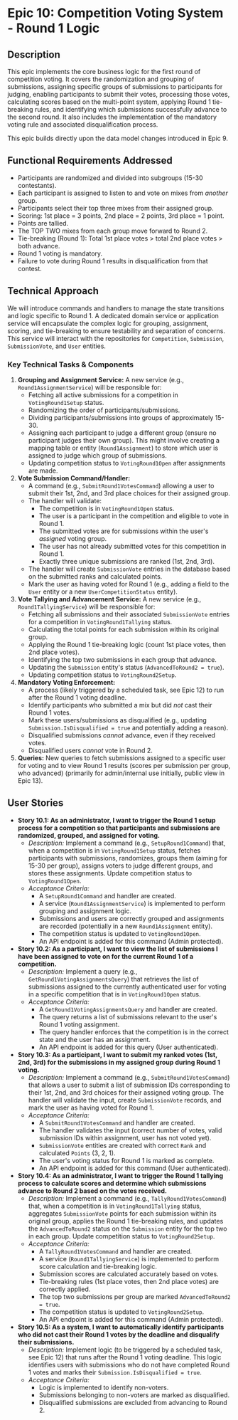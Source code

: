 # Epic 10: Competition Voting System - Round 1 Logic

## Description

This epic implements the core business logic for the first round of competition voting. It covers the randomization and grouping of submissions, assigning specific groups of submissions to participants for judging, enabling participants to submit their votes, processing those votes, calculating scores based on the multi-point system, applying Round 1 tie-breaking rules, and identifying which submissions successfully advance to the second round. It also includes the implementation of the mandatory voting rule and associated disqualification process.

This epic builds directly upon the data model changes introduced in Epic 9.

## Functional Requirements Addressed

* Participants are randomized and divided into subgroups (15-30 contestants).
* Each participant is assigned to listen to and vote on mixes from *another* group.
* Participants select their top three mixes from their assigned group.
* Scoring: 1st place = 3 points, 2nd place = 2 points, 3rd place = 1 point.
* Points are tallied.
* The TOP TWO mixes from each group move forward to Round 2.
* Tie-breaking (Round 1): Total 1st place votes > total 2nd place votes > both advance.
* Round 1 voting is mandatory.
* Failure to vote during Round 1 results in disqualification from that contest.

## Technical Approach

We will introduce commands and handlers to manage the state transitions and logic specific to Round 1. A dedicated domain service or application service will encapsulate the complex logic for grouping, assignment, scoring, and tie-breaking to ensure testability and separation of concerns. This service will interact with the repositories for `Competition`, `Submission`, `SubmissionVote`, and `User` entities.

### Key Technical Tasks & Components

1.  **Grouping and Assignment Service:** A new service (e.g., `Round1AssignmentService`) will be responsible for:
    * Fetching all active submissions for a competition in `VotingRound1Setup` status.
    * Randomizing the order of participants/submissions.
    * Dividing participants/submissions into groups of approximately 15-30.
    * Assigning each participant to judge a different group (ensure no participant judges their own group). This might involve creating a mapping table or entity (`Round1Assignment`) to store which user is assigned to judge which group of submissions.
    * Updating competition status to `VotingRound1Open` after assignments are made.
2.  **Vote Submission Command/Handler:**
    * A command (e.g., `SubmitRound1VotesCommand`) allowing a user to submit their 1st, 2nd, and 3rd place choices for their assigned group.
    * The handler will validate:
        * The competition is in `VotingRound1Open` status.
        * The user is a participant in the competition and eligible to vote in Round 1.
        * The submitted votes are for submissions within the user's *assigned* voting group.
        * The user has not already submitted votes for this competition in Round 1.
        * Exactly three unique submissions are ranked (1st, 2nd, 3rd).
    * The handler will create `SubmissionVote` entries in the database based on the submitted ranks and calculated points.
    * Mark the user as having voted for Round 1 (e.g., adding a field to the `User` entity or a new `UserCompetitionStatus` entity).
3.  **Vote Tallying and Advancement Service:** A new service (e.g., `Round1TallyingService`) will be responsible for:
    * Fetching all submissions and their associated `SubmissionVote` entries for a competition in `VotingRound1Tallying` status.
    * Calculating the total points for each submission within its original group.
    * Applying the Round 1 tie-breaking logic (count 1st place votes, then 2nd place votes).
    * Identifying the top two submissions in each group that advance.
    * Updating the `Submission` entity's status (`AdvancedToRound2 = true`).
    * Updating competition status to `VotingRound2Setup`.
4.  **Mandatory Voting Enforcement:**
    * A process (likely triggered by a scheduled task, see Epic 12) to run after the Round 1 voting deadline.
    * Identify participants who submitted a mix but did *not* cast their Round 1 votes.
    * Mark these users/submissions as disqualified (e.g., updating `Submission.IsDisqualified = true` and potentially adding a reason).
    * Disqualified submissions *cannot* advance, even if they received votes.
    * Disqualified users *cannot* vote in Round 2.
5.  **Queries:** New queries to fetch submissions assigned to a specific user for voting and to view Round 1 results (scores per submission per group, who advanced) (primarily for admin/internal use initially, public view in Epic 13).

## User Stories

* **Story 10.1: As an administrator, I want to trigger the Round 1 setup process for a competition so that participants and submissions are randomized, grouped, and assigned for voting.**
    * _Description:_ Implement a command (e.g., `SetupRound1Command`) that, when a competition is in `VotingRound1Setup` status, fetches participants with submissions, randomizes, groups them (aiming for 15-30 per group), assigns voters to judge different groups, and stores these assignments. Update competition status to `VotingRound1Open`.
    * _Acceptance Criteria:_
        * A `SetupRound1Command` and handler are created.
        * A service (`Round1AssignmentService`) is implemented to perform grouping and assignment logic.
        * Submissions and users are correctly grouped and assignments are recorded (potentially in a new `Round1Assignment` entity).
        * The competition status is updated to `VotingRound1Open`.
        * An API endpoint is added for this command (Admin protected).
* **Story 10.2: As a participant, I want to view the list of submissions I have been assigned to vote on for the current Round 1 of a competition.**
    * _Description:_ Implement a query (e.g., `GetRound1VotingAssignmentsQuery`) that retrieves the list of submissions assigned to the currently authenticated user for voting in a specific competition that is in `VotingRound1Open` status.
    * _Acceptance Criteria:_
        * A `GetRound1VotingAssignmentsQuery` and handler are created.
        * The query returns a list of submissions relevant to the user's Round 1 voting assignment.
        * The query handler enforces that the competition is in the correct state and the user has an assignment.
        * An API endpoint is added for this query (User authenticated).
* **Story 10.3: As a participant, I want to submit my ranked votes (1st, 2nd, 3rd) for the submissions in my assigned group during Round 1 voting.**
    * _Description:_ Implement a command (e.g., `SubmitRound1VotesCommand`) that allows a user to submit a list of submission IDs corresponding to their 1st, 2nd, and 3rd choices for their assigned voting group. The handler will validate the input, create `SubmissionVote` records, and mark the user as having voted for Round 1.
    * _Acceptance Criteria:_
        * A `SubmitRound1VotesCommand` and handler are created.
        * The handler validates the input (correct number of votes, valid submission IDs within assignment, user has not voted yet).
        * `SubmissionVote` entities are created with correct `Rank` and calculated `Points` (3, 2, 1).
        * The user's voting status for Round 1 is marked as complete.
        * An API endpoint is added for this command (User authenticated).
* **Story 10.4: As an administrator, I want to trigger the Round 1 tallying process to calculate scores and determine which submissions advance to Round 2 based on the votes received.**
    * _Description:_ Implement a command (e.g., `TallyRound1VotesCommand`) that, when a competition is in `VotingRound1Tallying` status, aggregates `SubmissionVote` points for each submission within its original group, applies the Round 1 tie-breaking rules, and updates the `AdvancedToRound2` status on the `Submission` entity for the top two in each group. Update competition status to `VotingRound2Setup`.
    * _Acceptance Criteria:_
        * A `TallyRound1VotesCommand` and handler are created.
        * A service (`Round1TallyingService`) is implemented to perform score calculation and tie-breaking logic.
        * Submission scores are calculated accurately based on votes.
        * Tie-breaking rules (1st place votes, then 2nd place votes) are correctly applied.
        * The top two submissions per group are marked `AdvancedToRound2 = true`.
        * The competition status is updated to `VotingRound2Setup`.
        * An API endpoint is added for this command (Admin protected).
* **Story 10.5: As a system, I want to automatically identify participants who did not cast their Round 1 votes by the deadline and disqualify their submissions.**
    * _Description:_ Implement logic (to be triggered by a scheduled task, see Epic 12) that runs after the Round 1 voting deadline. This logic identifies users with submissions who do not have completed Round 1 votes and marks their `Submission.IsDisqualified = true`.
    * _Acceptance Criteria:_
        * Logic is implemented to identify non-voters.
        * Submissions belonging to non-voters are marked as disqualified.
        * Disqualified submissions are excluded from advancing to Round 2.